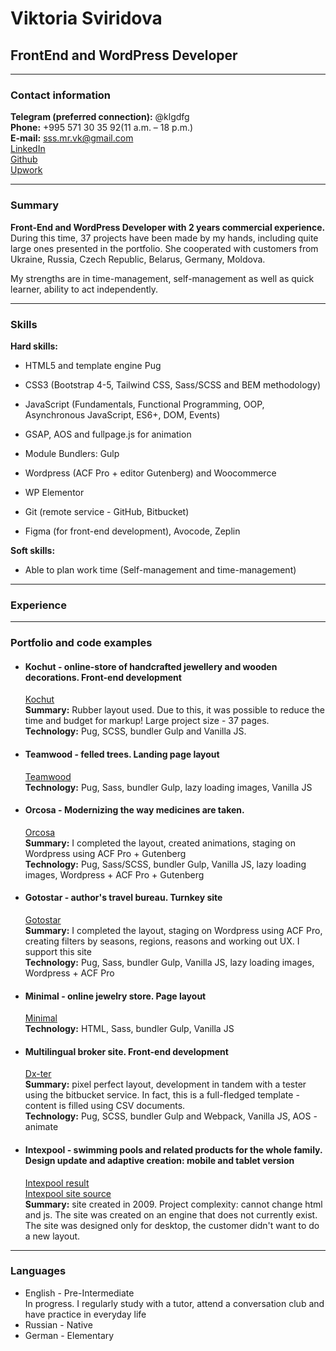 # Viktoria Sviridova
## FrontEnd and WordPress Developer
* * *
### Contact information
**Telegram (preferred connection):** @klgdfg  
**Phone:** +995 571 30 35 92(11 a.m. – 18 p.m.)  
**E-mail:** sss.mr.vk@gmail.com  
[LinkedIn](https://www.linkedin.com/in/flsviridova/)  
[Github](https://github.com/klgdf)  
[Upwork](https://www.linkedin.com/in/flsviridova/)  
* * *
### Summary
**Front-End and WordPress Developer with 2 years commercial experience.** During this time, 37 projects have been made by my hands, including quite large ones presented in the portfolio. She cooperated with customers from Ukraine, Russia, Czech Republic, Belarus, Germany, Moldova.

My strengths are in time-management, self-management as well as quick learner, ability to act independently.
* * *
### Skills
**Hard skills:**
  - HTML5 and template engine Pug
  - CSS3 (Bootstrap 4-5, Tailwind CSS, Sass/SCSS and BEM methodology)
  - JavaScript (Fundamentals, Functional Programming, OOP, Asynchronous JavaScript, ES6+, DOM, Events)
  - GSAP, AOS and fullpage.js for animation
  - Module Bundlers: Gulp

  - Wordpress (ACF Pro + editor Gutenberg) and Woocommerce
  - WP Elementor

  - Git (remote service - GitHub, Bitbucket)

  - Figma (for front-end development), Avocode, Zeplin

**Soft skills:**
  - Able to plan work time (Self-management and time-management)
* * *
### Experience
* * *
### Portfolio and code examples
  - #### Kochut - online-store of handcrafted jewellery and wooden decorations. Front-end development  
    [Kochut](https://kochut.org/en/)  
    **Summary:** Rubber layout used. Due to this, it was possible to reduce the time and budget for markup! Large project size - 37 pages.  
    **Technology:** Pug, SCSS, bundler Gulp and Vanilla JS.  
  - #### Teamwood - felled trees. Landing page layout
    [Teamwood](https://teamwood.pro/)  
    **Technology:** Pug, Sass, bundler Gulp, lazy loading images, Vanilla JS  
  - #### Orcosa - Modernizing the way medicines are taken.  
    [Orcosa]()  
    **Summary:** I completed the layout, created animations, staging on Wordpress using ACF Pro + Gutenberg  
    **Technology:** Pug, Sass/SCSS, bundler Gulp, Vanilla JS, lazy loading images, Wordpress + ACF Pro + Gutenberg  
  - #### Gotostar - author's travel bureau. Turnkey site  
    [Gotostar](https://gotostar.ru/en/home-2/)  
    **Summary:** I completed the layout, staging on Wordpress using ACF Pro, creating filters by seasons, regions, reasons and working out UX. I support this site  
    **Technology:** Pug, Sass, bundler Gulp, Vanilla JS, lazy loading images, Wordpress + ACF Pro  
  - #### Minimal - online jewelry store. Page layout  
    [Minimal](https://minimal.com.ua/ua/jewelry-collection/skazhi-tak/)  
    **Technology:** HTML, Sass, bundler Gulp, Vanilla JS  
  - #### Multilingual broker site. Front-end development  
    [Dx-ter](https://result.cf/dx-ter/)  
    **Summary:** pixel perfect layout, development in tandem with a tester using the bitbucket service. In fact, this is a full-fledged template - content is filled using CSV documents.  
    **Technology:** Pug, SCSS, bundler Gulp and Webpack, Vanilla JS, AOS - animate  
  - #### Intexpool - swimming pools and related products for the whole family. Design update and adaptive creation: mobile and tablet version
    [Intexpool result](https://www.intexdev.xyz/)  
    [Intexpool site source](https://www.intexpool.ua/)  
    **Summary:** site created in 2009. Project complexity: cannot change html and js. The site was created on an engine that does not currently exist. The site was designed only for desktop, the customer didn't want to do a new layout.  
* * *
### Languages
  - English - Pre-Intermediate  
  In progress. I regularly study with a tutor, attend a conversation club and have practice in everyday life
  - Russian - Native
  - German - Elementary


